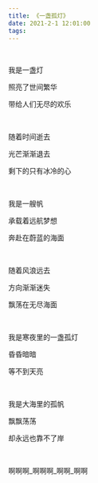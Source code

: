 ```yaml
---
title: 《一盏孤灯》
date: 2021-2-1 12:01:00
tags:
---
```


<br/>

我是一盏灯

照亮了世间繁华

带给人们无尽的欢乐

<br/>

随着时间逝去

光芒渐渐退去

剩下的只有冰冷的心

<br/>

我是一艘帆

承载着远航梦想

奔赴在蔚蓝的海面

<br/>

随着风浪远去

方向渐渐迷失

飘荡在无尽海面

<br/>

我是寒夜里的一盏孤灯

昏昏暗暗

等不到天亮

<br/>

我是大海里的孤帆

飘飘荡荡

却永远也靠不了岸

<br/>

啊啊啊_啊啊啊_啊啊_啊啊





